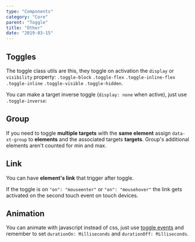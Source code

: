 ```yaml
---
type: "Components"
category: "Core"
parent: "Toggle"
title: "Other"
date: "2019-03-15"
---
```


## Toggles

The toggle class utils are this, they toggle on activation the `display` or `visibility` property: `.toggle-block` `.toggle-flex` `.toggle-inline-flex` `.toggle-inline` `.toggle-visible` `.toggle-hidden`.

You can make a target inverse toggle (`display: none` when active), just use `.toggle-inverse`:

<demo>
  <demovanilla src="vanilla/components/core/toggle/inverse">
  </demovanilla>
</demo>

## Group

If you need to toggle **multiple targets** with the **same element** assign `data-xt-group` to **elements** and the associated targets **targets**. Group's additional elements aren't counted for min and max.

<demo>
  <demovanilla src="vanilla/components/core/toggle/group">
  </demovanilla>
</demo>

## Link

You can have **element's link** that trigger after toggle.

If the toggle is on `"on": "mouseenter"` or `"on": "mousehover"` the link gets activated on the second touch event on touch devices.

<demo>
  <demovanilla src="vanilla/components/core/toggle/with-link">
  </demovanilla>
  <demovanilla src="vanilla/components/core/toggle/with-link-hover">
  </demovanilla>
</demo>

## Animation

You can animate with javascript instead of css, just use [toggle events](/core/toggle/api#events) and remember to set `durationOn: Milliseconds` and `durationOff: Milliseconds`.

<demo>
  <demovanilla src="vanilla/components/core/toggle/animation-js">
  </demovanilla>
</demo>
